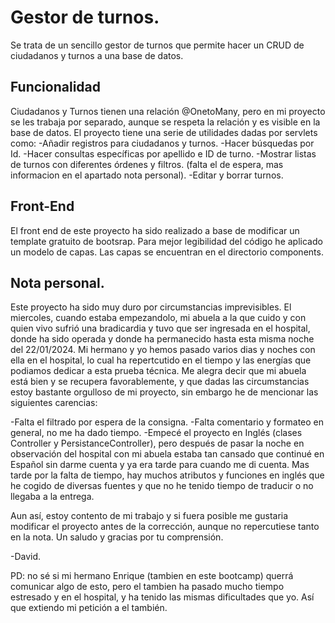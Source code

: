 # Gestor de turnos.

Se trata de un sencillo gestor de turnos que permite hacer un CRUD de ciudadanos y turnos a una base de datos.

## Funcionalidad

Ciudadanos y Turnos tienen una relación @OnetoMany, pero en mi proyecto se les trabaja por separado, aunque se respeta la relación y es visible en la base de datos.
El proyecto tiene una serie de utilidades dadas por servlets como:
-Añadir registros para ciudadanos y turnos.
-Hacer búsquedas por Id.
-Hacer consultas específicas por apellido e ID de turno.
-Mostrar listas de turnos con diferentes órdenes y filtros. (falta el de espera, mas informacion en el apartado nota personal).
-Editar y borrar turnos.

## Front-End

El front end de este proyecto ha sido realizado a base de modificar un template gratuito de bootsrap. Para mejor legibilidad del código he aplicado un modelo de capas.
Las capas se encuentran en el directorio components.



## Nota personal.

Este proyecto ha sido muy duro por circumstancias imprevisibles. El miercoles, cuando estaba empezandolo, mi abuela a la que cuido y con quien vivo sufrió una bradicardia y tuvo que
ser ingresada en el hospital, donde ha sido operada y donde ha permanecido hasta esta misma noche del 22/01/2024. Mi hermano y yo hemos pasado varios dias y noches con ella en el 
hospital, lo cual ha repertcutido en el tiempo y las energías que podiamos dedicar a esta prueba técnica. Me alegra decir que mi abuela está bien y se recupera favorablemente, y
que dadas las circumstancias estoy bastante orgulloso de mi proyecto, sin embargo he de mencionar las siguientes carencias:

-Falta el filtrado por espera de la consigna.
-Falta comentario y formateo en general, no me ha dado tiempo.
-Empecé el proyecto en Inglés (clases Controller y PersistanceController), pero después de pasar la noche en observación del hospital con mi abuela estaba tan cansado que continué 
 en Español sin darme cuenta y ya era tarde para cuando me di cuenta. Mas tarde por la falta de tiempo, hay muchos atributos y funciones en inglés que he cogido de diversas fuentes
 y que no he tenido tiempo de traducir o no llegaba a la entrega.

 Aun así, estoy contento de mi trabajo y si fuera posible me gustaria modificar el proyecto antes de la corrección, aunque no repercutiese tanto en la nota.
 Un saludo y gracias por tu comprensión.
 
 -David.

 PD: no sé si mi hermano Enrique (tambien en este bootcamp) querrá comunicar algo de esto, pero el tambien ha pasado mucho tiempo estresado y en el hospital, y ha tenido las mismas
 dificultades que yo. Así que extiendo mi petición a el también.
